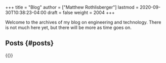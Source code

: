 +++
title = "Blog"
author = ["Matthew Rothlisberger"]
lastmod = 2020-09-30T10:38:23-04:00
draft = false
weight = 2004
+++

Welcome to the archives of my blog on engineering and
technology. There is not much here yet, but there will be more as time
goes on.


## Posts {#posts}

{{<postlist>}}
